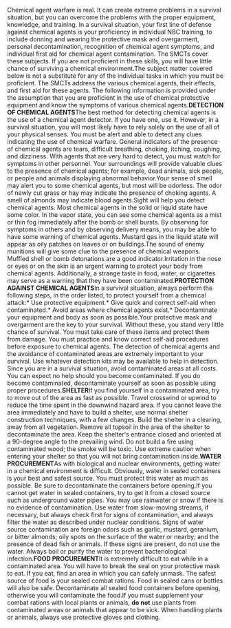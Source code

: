 Chemical agent warfare is real. It can create extreme problems in a survival situation, but you can overcome the problems with the proper equipment, knowledge, and training. In a survival situation, your first line of defense against chemical agents is your proficiency in individual NBC training, to include donning and wearing the protective mask and overgarment, personal decontamination, recognition of chemical agent symptoms, and individual first aid for chemical agent contamination. The SMCTs cover these subjects. If you are not proficient in these skills, you will have little chance of surviving a chemical environment.The subject matter covered below is not a substitute for any of the individual tasks in which you must be proficient. The SMCTs address the various chemical agents, their effects, and first aid for these agents. The following information is provided under the assumption that you are proficient in the use of chemical protective equipment and know the symptoms of various chemical agents.**DETECTION OF CHEMICAL AGENTS**The best method for detecting chemical agents is the use of a chemical agent detector. If you have one, use it. However, in a survival situation, you will most likely have to rely solely on the use of all of your physical senses. You must be alert and able to detect any clues indicating the use of chemical warfare. General indicators of the presence of chemical agents are tears, difficult breathing, choking, itching, coughing, and dizziness. With agents that are very hard to detect, you must watch for symptoms in other personnel. Your surroundings will provide valuable clues to the presence of chemical agents; for example, dead animals, sick people, or people and animals displaying abnormal behavior.Your sense of smell may alert you to some chemical agents, but most will be odorless. The odor of newly cut grass or hay may indicate the presence of choking agents. A smell of almonds may indicate blood agents.Sight will help you detect chemical agents. Most chemical agents in the solid or liquid state have some color. In the vapor state, you can see some chemical agents as a mist or thin fog immediately after the bomb or shell bursts. By observing for symptoms in others and by observing delivery means, you may be able to have some warning of chemical agents. Mustard gas in the liquid state will appear as oily patches on leaves or on buildings.The sound of enemy munitions will give some clue to the presence of chemical weapons. Muffled shell or bomb detonations are a good indicator.Irritation in the nose or eyes or on the skin is an urgent warning to protect your body from chemical agents. Additionally, a strange taste in food, water, or cigarettes may serve as a warning that they have been contaminated.**PROTECTION AGAINST CHEMICAL AGENTS**In a survival situation, always perform the following steps, in the order listed, to protect yourself from a chemical attack:* Use protective equipment.* Give quick and correct self-aid when contaminated.* Avoid areas where chemical agents exist.* Decontaminate your equipment and body as soon as possible.Your protective mask and overgarment are the key to your survival. Without these, you stand very little chance of survival. You must take care of these items and protect them from damage. You must practice and know correct self-aid procedures before exposure to chemical agents. The detection of chemical agents and the avoidance of contaminated areas are extremely important to your survival. Use whatever detection kits may be available to help in detection. Since you are in a survival situation, avoid contaminated areas at all costs. You can expect no help should you become contaminated. If you do become contaminated, decontaminate yourself as soon as possible using proper procedures.**SHELTER**If you find yourself in a contaminated area, try to move out of the area as fast as possible. Travel crosswind or upwind to reduce the time spent in the downwind hazard area. If you cannot leave the area immediately and have to build a shelter, use normal shelter construction techniques, with a few changes. Build the shelter in a clearing, away from all vegetation. Remove all topsoil in the area of the shelter to decontaminate the area. Keep the shelter's entrance closed and oriented at a 90-degree angle to the prevailing wind. Do not build a fire using contaminated wood; the smoke will be toxic. Use extreme caution when entering your shelter so that you will not bring contamination inside.**WATER PROCUREMENT**As with biological and nuclear environments, getting water in a chemical environment is difficult. Obviously, water in sealed containers is your best and safest source. You must protect this water as much as possible. Be sure to decontaminate the containers before opening.If you cannot get water in sealed containers, try to get it from a closed source such as underground water pipes. You may use rainwater or snow if there is no evidence of contamination. Use water from slow-moving streams, if necessary, but always check first for signs of contamination, and always filter the water as described under nuclear conditions. Signs of water source contamination are foreign odors such as garlic, mustard, geranium, or bitter almonds; oily spots on the surface of the water or nearby; and the presence of dead fish or animals. If these signs are present, do not use the water. Always boil or purify the water to prevent bacteriological infection.**FOOD PROCUREMENT**It is extremely difficult to eat while in a contaminated area. You will have to break the seal on your protective mask to eat. If you eat, find an area in which you can safely unmask. The safest source of food is your sealed combat rations. Food in sealed cans or bottles will also be safe. Decontaminate all sealed food containers before opening, otherwise you will contaminate the food.If you must supplement your combat rations with local plants or animals, **do not** use plants from contaminated areas or animals that appear to be sick. When handling plants or animals, always use protective gloves and clothing.